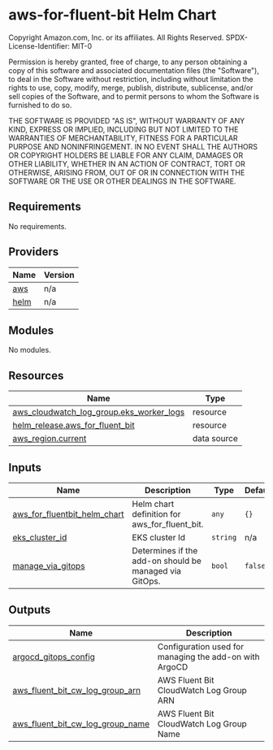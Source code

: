 # aws-for-fluent-bit Helm Chart

<!--- BEGIN_TF_DOCS --->
Copyright Amazon.com, Inc. or its affiliates. All Rights Reserved.
SPDX-License-Identifier: MIT-0

Permission is hereby granted, free of charge, to any person obtaining a copy of this
software and associated documentation files (the "Software"), to deal in the Software
without restriction, including without limitation the rights to use, copy, modify,
merge, publish, distribute, sublicense, and/or sell copies of the Software, and to
permit persons to whom the Software is furnished to do so.

THE SOFTWARE IS PROVIDED "AS IS", WITHOUT WARRANTY OF ANY KIND, EXPRESS OR IMPLIED,
INCLUDING BUT NOT LIMITED TO THE WARRANTIES OF MERCHANTABILITY, FITNESS FOR A
PARTICULAR PURPOSE AND NONINFRINGEMENT. IN NO EVENT SHALL THE AUTHORS OR COPYRIGHT
HOLDERS BE LIABLE FOR ANY CLAIM, DAMAGES OR OTHER LIABILITY, WHETHER IN AN ACTION
OF CONTRACT, TORT OR OTHERWISE, ARISING FROM, OUT OF OR IN CONNECTION WITH THE
SOFTWARE OR THE USE OR OTHER DEALINGS IN THE SOFTWARE.

## Requirements

No requirements.

## Providers

| Name | Version |
|------|---------|
| <a name="provider_aws"></a> [aws](#provider\_aws) | n/a |
| <a name="provider_helm"></a> [helm](#provider\_helm) | n/a |

## Modules

No modules.

## Resources

| Name | Type |
|------|------|
| [aws_cloudwatch_log_group.eks_worker_logs](https://registry.terraform.io/providers/hashicorp/aws/latest/docs/resources/cloudwatch_log_group) | resource |
| [helm_release.aws_for_fluent_bit](https://registry.terraform.io/providers/hashicorp/helm/latest/docs/resources/release) | resource |
| [aws_region.current](https://registry.terraform.io/providers/hashicorp/aws/latest/docs/data-sources/region) | data source |

## Inputs

| Name | Description | Type | Default | Required |
|------|-------------|------|---------|:--------:|
| <a name="input_aws_for_fluentbit_helm_chart"></a> [aws\_for\_fluentbit\_helm\_chart](#input\_aws\_for\_fluentbit\_helm\_chart) | Helm chart definition for aws\_for\_fluent\_bit. | `any` | `{}` | no |
| <a name="input_eks_cluster_id"></a> [eks\_cluster\_id](#input\_eks\_cluster\_id) | EKS cluster Id | `string` | n/a | yes |
| <a name="input_manage_via_gitops"></a> [manage\_via\_gitops](#input\_manage\_via\_gitops) | Determines if the add-on should be managed via GitOps. | `bool` | `false` | no |

## Outputs

| Name | Description |
|------|-------------|
| <a name="output_argocd_gitops_config"></a> [argocd\_gitops\_config](#output\_argocd\_gitops\_config) | Configuration used for managing the add-on with ArgoCD |
| <a name="output_aws_fluent_bit_cw_log_group_arn"></a> [aws\_fluent\_bit\_cw\_log\_group\_arn](#output\_aws\_fluent\_bit\_cw\_log\_group\_arn) | AWS Fluent Bit CloudWatch Log Group ARN |
| <a name="output_aws_fluent_bit_cw_log_group_name"></a> [aws\_fluent\_bit\_cw\_log\_group\_name](#output\_aws\_fluent\_bit\_cw\_log\_group\_name) | AWS Fluent Bit CloudWatch Log Group Name |

<!--- END_TF_DOCS --->
